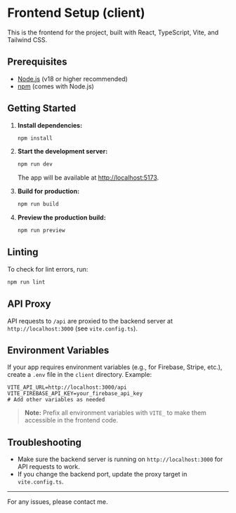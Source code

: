 # Frontend Setup (client)

This is the frontend for the project, built with React, TypeScript, Vite, and Tailwind CSS.

## Prerequisites

- [Node.js](https://nodejs.org/) (v18 or higher recommended)
- [npm](https://www.npmjs.com/) (comes with Node.js)

## Getting Started

1. **Install dependencies:**

   ```bash
   npm install
   ```

2. **Start the development server:**

   ```bash
   npm run dev
   ```

   The app will be available at [http://localhost:5173](http://localhost:5173).

3. **Build for production:**

   ```bash
   npm run build
   ```

4. **Preview the production build:**
   ```bash
   npm run preview
   ```

## Linting

To check for lint errors, run:

```bash
npm run lint
```

## API Proxy

API requests to `/api` are proxied to the backend server at `http://localhost:3000` (see `vite.config.ts`).

## Environment Variables

If your app requires environment variables (e.g., for Firebase, Stripe, etc.), create a `.env` file in the `client` directory. Example:

```
VITE_API_URL=http://localhost:3000/api
VITE_FIREBASE_API_KEY=your_firebase_api_key
# Add other variables as needed
```

> **Note:** Prefix all environment variables with `VITE_` to make them accessible in the frontend code.

## Troubleshooting

- Make sure the backend server is running on `http://localhost:3000` for API requests to work.
- If you change the backend port, update the proxy target in `vite.config.ts`.

---

For any issues, please contact me.

